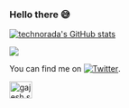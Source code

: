 ### Hello there 😅

<!--
**jaydeepAK/jaydeepAK** is a ✨ _special_ ✨ repository because its `README.md` (this file) appears on your GitHub profile.

Here are some ideas to get you started:

- 🔭 I’m currently working on ...
- 🌱 I’m currently learning ...
- 👯 I’m looking to collaborate on ...
- 🤔 I’m looking for help with ...
- 💬 Ask me about ...
- 📫 How to reach me: ...
- 😄 Pronouns: ...
- ⚡ Fun fact: ...
-->

[![technorada's GitHub stats](https://github-readme-stats.vercel.app/api?username=jaydeepAK)](https://github.com/anuraghazra/github-readme-stats&theme=slateorange)

![](https://img.shields.io/badge/hacker-😊-orange)

<!-- Actual text -->

You can find me on [![Twitter][1.2]][1].

<!-- Icons -->

[1.2]: http://i.imgur.com/wWzX9uB.png (twitter icon without padding)


<!-- Links to your social media accounts -->

[1]: https://twitter.com/technorada1

<a href="https://www.youtube.com/c/jaydeepkadam" target="blank"><img align="center" src="https://raw.githubusercontent.com/rahuldkjain/github-profile-readme-generator/master/src/images/icons/Social/youtube.svg" alt="gajesh s naik" height="30" width="40" /></a>
